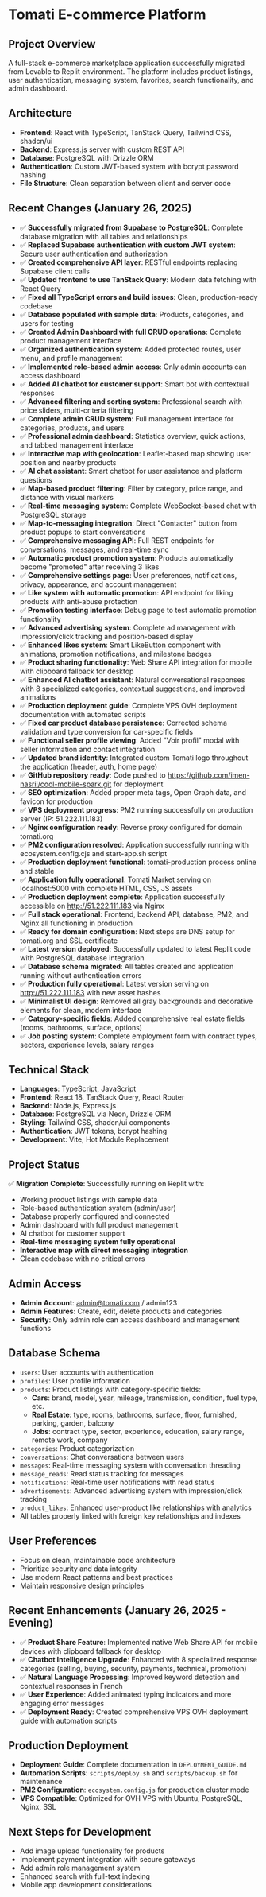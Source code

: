 # Tomati E-commerce Platform

## Project Overview
A full-stack e-commerce marketplace application successfully migrated from Lovable to Replit environment. The platform includes product listings, user authentication, messaging system, favorites, search functionality, and admin dashboard.

## Architecture
- **Frontend**: React with TypeScript, TanStack Query, Tailwind CSS, shadcn/ui
- **Backend**: Express.js server with custom REST API
- **Database**: PostgreSQL with Drizzle ORM
- **Authentication**: Custom JWT-based system with bcrypt password hashing
- **File Structure**: Clean separation between client and server code

## Recent Changes (January 26, 2025)
- ✅ **Successfully migrated from Supabase to PostgreSQL**: Complete database migration with all tables and relationships
- ✅ **Replaced Supabase authentication with custom JWT system**: Secure user authentication and authorization
- ✅ **Created comprehensive API layer**: RESTful endpoints replacing Supabase client calls
- ✅ **Updated frontend to use TanStack Query**: Modern data fetching with React Query
- ✅ **Fixed all TypeScript errors and build issues**: Clean, production-ready codebase
- ✅ **Database populated with sample data**: Products, categories, and users for testing
- ✅ **Created Admin Dashboard with full CRUD operations**: Complete product management interface
- ✅ **Organized authentication system**: Added protected routes, user menu, and profile management
- ✅ **Implemented role-based admin access**: Only admin accounts can access dashboard
- ✅ **Added AI chatbot for customer support**: Smart bot with contextual responses
- ✅ **Advanced filtering and sorting system**: Professional search with price sliders, multi-criteria filtering
- ✅ **Complete admin CRUD system**: Full management interface for categories, products, and users
- ✅ **Professional admin dashboard**: Statistics overview, quick actions, and tabbed management interface
- ✅ **Interactive map with geolocation**: Leaflet-based map showing user position and nearby products
- ✅ **AI chat assistant**: Smart chatbot for user assistance and platform questions
- ✅ **Map-based product filtering**: Filter by category, price range, and distance with visual markers
- ✅ **Real-time messaging system**: Complete WebSocket-based chat with PostgreSQL storage
- ✅ **Map-to-messaging integration**: Direct "Contacter" button from product popups to start conversations
- ✅ **Comprehensive messaging API**: Full REST endpoints for conversations, messages, and real-time sync
- ✅ **Automatic product promotion system**: Products automatically become "promoted" after receiving 3 likes
- ✅ **Comprehensive settings page**: User preferences, notifications, privacy, appearance, and account management
- ✅ **Like system with automatic promotion**: API endpoint for liking products with anti-abuse protection
- ✅ **Promotion testing interface**: Debug page to test automatic promotion functionality
- ✅ **Advanced advertising system**: Complete ad management with impression/click tracking and position-based display
- ✅ **Enhanced likes system**: Smart LikeButton component with animations, promotion notifications, and milestone badges
- ✅ **Product sharing functionality**: Web Share API integration for mobile with clipboard fallback for desktop
- ✅ **Enhanced AI chatbot assistant**: Natural conversational responses with 8 specialized categories, contextual suggestions, and improved animations
- ✅ **Production deployment guide**: Complete VPS OVH deployment documentation with automated scripts
- ✅ **Fixed car product database persistence**: Corrected schema validation and type conversion for car-specific fields
- ✅ **Functional seller profile viewing**: Added "Voir profil" modal with seller information and contact integration
- ✅ **Updated brand identity**: Integrated custom Tomati logo throughout the application (header, auth, home page)
- ✅ **GitHub repository ready**: Code pushed to https://github.com/imen-nasrii/cool-mobile-spark.git for deployment
- ✅ **SEO optimization**: Added proper meta tags, Open Graph data, and favicon for production
- ✅ **VPS deployment progress**: PM2 running successfully on production server (IP: 51.222.111.183)
- ✅ **Nginx configuration ready**: Reverse proxy configured for domain tomati.org
- ✅ **PM2 configuration resolved**: Application successfully running with ecosystem.config.cjs and start-app.sh script
- ✅ **Production deployment functional**: tomati-production process online and stable
- ✅ **Application fully operational**: Tomati Market serving on localhost:5000 with complete HTML, CSS, JS assets
- ✅ **Production deployment complete**: Application successfully accessible on http://51.222.111.183 via Nginx
- ✅ **Full stack operational**: Frontend, backend API, database, PM2, and Nginx all functioning in production
- ✅ **Ready for domain configuration**: Next steps are DNS setup for tomati.org and SSL certificate
- ✅ **Latest version deployed**: Successfully updated to latest Replit code with PostgreSQL database integration
- ✅ **Database schema migrated**: All tables created and application running without authentication errors
- ✅ **Production fully operational**: Latest version serving on http://51.222.111.183 with new asset hashes
- ✅ **Minimalist UI design**: Removed all gray backgrounds and decorative elements for clean, modern interface
- ✅ **Category-specific fields**: Added comprehensive real estate fields (rooms, bathrooms, surface, options)
- ✅ **Job posting system**: Complete employment form with contract types, sectors, experience levels, salary ranges

## Technical Stack
- **Languages**: TypeScript, JavaScript
- **Frontend**: React 18, TanStack Query, React Router
- **Backend**: Node.js, Express.js
- **Database**: PostgreSQL via Neon, Drizzle ORM
- **Styling**: Tailwind CSS, shadcn/ui components
- **Authentication**: JWT tokens, bcrypt hashing
- **Development**: Vite, Hot Module Replacement

## Project Status
✅ **Migration Complete**: Successfully running on Replit with:
- Working product listings with sample data
- Role-based authentication system (admin/user)
- Database properly configured and connected
- Admin dashboard with full product management
- AI chatbot for customer support
- **Real-time messaging system fully operational**
- **Interactive map with direct messaging integration**
- Clean codebase with no critical errors

## Admin Access
- **Admin Account**: admin@tomati.com / admin123
- **Admin Features**: Create, edit, delete products and categories
- **Security**: Only admin role can access dashboard and management functions

## Database Schema
- `users`: User accounts with authentication
- `profiles`: User profile information
- `products`: Product listings with category-specific fields:
  - **Cars**: brand, model, year, mileage, transmission, condition, fuel type, etc.
  - **Real Estate**: type, rooms, bathrooms, surface, floor, furnished, parking, garden, balcony
  - **Jobs**: contract type, sector, experience, education, salary range, remote work, company
- `categories`: Product categorization
- `conversations`: Chat conversations between users
- `messages`: Real-time messaging system with conversation threading
- `message_reads`: Read status tracking for messages
- `notifications`: Real-time user notifications with read status
- `advertisements`: Advanced advertising system with impression/click tracking
- `product_likes`: Enhanced user-product like relationships with analytics
- All tables properly linked with foreign key relationships and indexes

## User Preferences
- Focus on clean, maintainable code architecture
- Prioritize security and data integrity
- Use modern React patterns and best practices
- Maintain responsive design principles

## Recent Enhancements (January 26, 2025 - Evening)
- ✅ **Product Share Feature**: Implemented native Web Share API for mobile devices with clipboard fallback for desktop
- ✅ **Chatbot Intelligence Upgrade**: Enhanced with 8 specialized response categories (selling, buying, security, payments, technical, promotion)
- ✅ **Natural Language Processing**: Improved keyword detection and contextual responses in French
- ✅ **User Experience**: Added animated typing indicators and more engaging error messages
- ✅ **Deployment Ready**: Created comprehensive VPS OVH deployment guide with automation scripts

## Production Deployment
- **Deployment Guide**: Complete documentation in `DEPLOYMENT_GUIDE.md`
- **Automation Scripts**: `scripts/deploy.sh` and `scripts/backup.sh` for maintenance
- **PM2 Configuration**: `ecosystem.config.js` for production cluster mode
- **VPS Compatible**: Optimized for OVH VPS with Ubuntu, PostgreSQL, Nginx, SSL

## Next Steps for Development
- Add image upload functionality for products
- Implement payment integration with secure gateways
- Add admin role management system
- Enhanced search with full-text indexing
- Mobile app development considerations